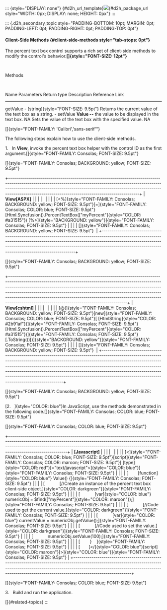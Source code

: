 ::: {style="DISPLAY: none"}
[](ms-xhelp:///?Id=d2h_url_template){#d2h_url_template}![](!package_url!){#d2h_package_url style="WIDTH: 0px; DISPLAY: none; HEIGHT: 0px"}
:::

::: {.d2h_secondary_topic style="PADDING-BOTTOM: 10pt; MARGIN: 0pt; PADDING-LEFT: 0pt; PADDING-RIGHT: 0pt; PADDING-TOP: 0pt"}
#### Client-Side Methods {#client-side-methods style="tab-stops: 0pt"}

The percent text box control supports a rich set of client-side methods to modify the control's behavior.**[]{style="FONT-SIZE: 12pt"}**

 

Methods

 

  Name       Parameters                                                Return type                          Description                                                Reference Link
  ---------- --------------------------------------------------------- ------------------------------------ ---------------------------------------------------------- ----------------
  getValue   \-                                                        [string]{style="FONT-SIZE: 9.5pt"}   Returns the current value of the text box as a string.     \-
  setValue   **Value --** the value to be displayed in the text box.   NA                                   Sets the value of the text box with the specified value.   NA

[]{style="FONT-FAMILY: 'Calibri','sans-serif'"} 

The following steps explain how to use the client-side methods.

1.   In **View**, invoke the percent text box helper with the control ID as the first argument.[]{style="FONT-FAMILY: Consolas; FONT-SIZE: 9.5pt"}

[]{style="FONT-FAMILY: Consolas; BACKGROUND: yellow; FONT-SIZE: 9.5pt"} 

+-----------------------------------------------------------------------------------------------------------------------------------------------------------------------------------------------------------------------------------------------------------------------------------------------------------+
| **View\[ASPX\]**                                                                                                                                                                                                                                                                                          |
|                                                                                                                                                                                                                                                                                                           |
|                                                                                                                                                                                                                                                                                                           |
|                                                                                                                                                                                                                                                                                                           |
| [\<%]{style="FONT-FAMILY: Consolas; BACKGROUND: yellow; FONT-SIZE: 9.5pt"}[=]{style="FONT-FAMILY: Consolas; COLOR: blue; FONT-SIZE: 9.5pt"}[Html.Syncfusion().PercentTextBox([\"myPercent\"]{style="COLOR: #a31515"}) [%\>]{style="BACKGROUND: yellow"}]{style="FONT-FAMILY: Consolas; FONT-SIZE: 9.5pt"} |
|                                                                                                                                                                                                                                                                                                           |
| []{style="FONT-FAMILY: Consolas; BACKGROUND: yellow; FONT-SIZE: 9.5pt"}                                                                                                                                                                                                                                   |
+-----------------------------------------------------------------------------------------------------------------------------------------------------------------------------------------------------------------------------------------------------------------------------------------------------------+

[]{style="FONT-FAMILY: Consolas; BACKGROUND: yellow; FONT-SIZE: 9.5pt"} 

+-----------------------------------------------------------------------------------------------------------------------------------------------------------------------------------------------------------------------------------------------------------------------------------------------------------------------------------------------------------------------------------------------------------------------------------------------------------------+
| **View\[cshtml\]**                                                                                                                                                                                                                                                                                                                                                                                                                                              |
|                                                                                                                                                                                                                                                                                                                                                                                                                                                                 |
|                                                                                                                                                                                                                                                                                                                                                                                                                                                                 |
|                                                                                                                                                                                                                                                                                                                                                                                                                                                                 |
| [@(]{style="FONT-FAMILY: Consolas; BACKGROUND: yellow; FONT-SIZE: 9.5pt"}[new]{style="FONT-FAMILY: Consolas; COLOR: blue; FONT-SIZE: 9.5pt"}[ [HtmlString]{style="COLOR: #2b91af"}(]{style="FONT-FAMILY: Consolas; FONT-SIZE: 9.5pt"}[Html.Syncfusion().PercentTextBox([\"myPercent\"]{style="COLOR: #a31515"})]{style="FONT-FAMILY: Consolas; FONT-SIZE: 9.5pt"}[.ToString())[)]{style="BACKGROUND: yellow"}]{style="FONT-FAMILY: Consolas; FONT-SIZE: 9.5pt"} |
|                                                                                                                                                                                                                                                                                                                                                                                                                                                                 |
| []{style="FONT-FAMILY: Consolas; BACKGROUND: yellow; FONT-SIZE: 9.5pt"}                                                                                                                                                                                                                                                                                                                                                                                         |
+-----------------------------------------------------------------------------------------------------------------------------------------------------------------------------------------------------------------------------------------------------------------------------------------------------------------------------------------------------------------------------------------------------------------------------------------------------------------+

[]{style="FONT-FAMILY: Consolas; BACKGROUND: yellow; FONT-SIZE: 9.5pt"} 

[2.   ]{style="COLOR: blue"}In JavaScript, use the methods demonstrated in the following code.[]{style="FONT-FAMILY: Consolas; COLOR: blue; FONT-SIZE: 9.5pt"}

[]{style="FONT-FAMILY: Consolas; COLOR: blue; FONT-SIZE: 9.5pt"} 

+-----------------------------------------------------------------------------------------------------------------------------------------------------------------------------------------------------------------------------------------------------------------------+
| **\[Javascript\]**                                                                                                                                                                                                                                                    |
|                                                                                                                                                                                                                                                                       |
|                                                                                                                                                                                                                                                                       |
|                                                                                                                                                                                                                                                                       |
| [\<]{style="FONT-FAMILY: Consolas; COLOR: blue; FONT-SIZE: 9.5pt"}[script]{style="FONT-FAMILY: Consolas; COLOR: maroon; FONT-SIZE: 9.5pt"}[ [type]{style="COLOR: red"}[=\"text/javascript\"\>]{style="COLOR: blue"}]{style="FONT-FAMILY: Consolas; FONT-SIZE: 9.5pt"} |
|                                                                                                                                                                                                                                                                       |
| [        [function]{style="COLOR: blue"} Value() {]{style="FONT-FAMILY: Consolas; FONT-SIZE: 9.5pt"}                                                                                                                                                                  |
|                                                                                                                                                                                                                                                                       |
| [            [//Create an instance of the percent text box client-side object.]{style="COLOR: darkgreen"}]{style="FONT-FAMILY: Consolas; FONT-SIZE: 9.5pt"}                                                                                                           |
|                                                                                                                                                                                                                                                                       |
| [            [var]{style="COLOR: blue"} numericObj = \$find([\"myPercent\"]{style="COLOR: maroon"});]{style="FONT-FAMILY: Consolas; FONT-SIZE: 9.5pt"}                                                                                                                |
|                                                                                                                                                                                                                                                                       |
| [            [//Code used to get the current value.]{style="COLOR: darkgreen"}]{style="FONT-FAMILY: Consolas; FONT-SIZE: 9.5pt"}                                                                                                                                      |
|                                                                                                                                                                                                                                                                       |
| [            [var]{style="COLOR: blue"} currentValue = numericObj.getValue();]{style="FONT-FAMILY: Consolas; FONT-SIZE: 9.5pt"}                                                                                                                                       |
|                                                                                                                                                                                                                                                                       |
| [            [//Code used to set the value.]{style="COLOR: darkgreen"}]{style="FONT-FAMILY: Consolas; FONT-SIZE: 9.5pt"}                                                                                                                                              |
|                                                                                                                                                                                                                                                                       |
| [            numericObj.setValue(100);]{style="FONT-FAMILY: Consolas; FONT-SIZE: 9.5pt"}                                                                                                                                                                              |
|                                                                                                                                                                                                                                                                       |
| [        }    ]{style="FONT-FAMILY: Consolas; FONT-SIZE: 9.5pt"}                                                                                                                                                                                                      |
|                                                                                                                                                                                                                                                                       |
| [       [\</]{style="COLOR: blue"}[script]{style="COLOR: maroon"}[\>]{style="COLOR: blue"}]{style="FONT-FAMILY: Consolas; FONT-SIZE: 9.5pt"}                                                                                                                          |
+-----------------------------------------------------------------------------------------------------------------------------------------------------------------------------------------------------------------------------------------------------------------------+

[]{style="FONT-FAMILY: Consolas; COLOR: blue; FONT-SIZE: 9.5pt"} 

3.   Build and run the application.

[]{#related-topics}
:::
